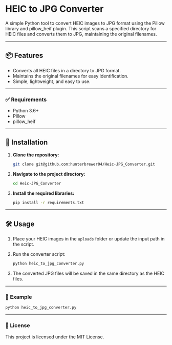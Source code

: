 # HEIC to JPG Converter

A simple Python tool to convert HEIC images to JPG format using the Pillow library and pillow_heif plugin. This script scans a specified directory for HEIC files and converts them to JPG, maintaining the original filenames.

---

## 📦 Features

- Converts all HEIC files in a directory to JPG format.
- Maintains the original filenames for easy identification.
- Simple, lightweight, and easy to use.

---

### ✅ Requirements

- Python 3.6+
- Pillow
- pillow_heif

---

## 🚀 Installation

1. **Clone the repository:**
   ```bash
   git clone git@github.com:hunterbrewer04/Heic-JPG_Converter.git
   ```

2. **Navigate to the project directory:**
   ```bash
   cd Heic-JPG_Converter
   ```

3. **Install the required libraries:**
   ```bash
   pip install -r requirements.txt
   ```

---

## 🛠️ Usage

1. Place your HEIC images in the `uploads` folder or update the input path in the script.

2. Run the converter script:
   ```bash
   python heic_to_jpg_converter.py
   ```

3. The converted JPG files will be saved in the same directory as the HEIC files.

---

### 📘 Example

```bash
python heic_to_jpg_converter.py
```

---

### 📜 License

This project is licensed under the MIT License.
